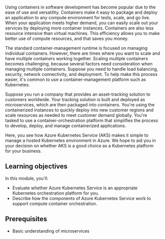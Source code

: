 Using containers in software development has become popular due to the ease of use and versatility. Containers make it easy to package and deploy an application to any compute environment for tests, scale, and go live. When your application meets higher demand, you can easily scale out your services by deploying more container instances. Containers are also less resource intensive than virtual machines. This efficiency allows you to make better use of compute resources, and that saves you money.

The standard container-management runtime is focused on managing individual containers. However, there are times where you want to scale and have multiple containers working together. Scaling multiple containers becomes challenging, because several factors need consideration when managing multiple containers. Suppose you need to handle load balancing, security, network connectivity, and deployment. To help make this process easier, it's common to use a container-management platform such as Kubernetes.

Suppose you run a company that provides an asset-tracking solution to customers worldwide. Your tracking solution is built and deployed as microservices, which are then packaged into containers. You're using the containerized instances to quickly deploy into new customer regions and scale resources as needed to meet customer demand globally. You're tasked to use a container-orchestration platform that simplifies the process to develop, deploy, and manage containerized applications.

Here, you see how Azure Kubernetes Service (AKS) makes it simple to manage a hosted Kubernetes environment in Azure. We hope to aid you in your decision on whether AKS is a good choice as a Kubernetes platform for your business.

## Learning objectives

In this module, you'll:

- Evaluate whether Azure Kubernetes Service is an appropriate Kubernetes orchestration platform for you.
- Describe how the components of Azure Kubernetes Service work to support compute container orchestration.

## Prerequisites

- Basic understanding of microservices
